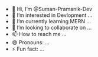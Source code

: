 - 👋 Hi, I’m @Suman-Pramanik-Dev
- 👀 I’m interested in Devlopment ...
- 🌱 I’m currently learning MERN ...
- 💞️ I’m looking to collaborate on ...
- 📫 How to reach me ...
- 😄 Pronouns: ...
- ⚡ Fun fact: ...

<!---
Suman-Pramanik-Dev/Suman-Pramanik-Dev is a ✨ special ✨ repository because its `README.md` (this file) appears on your GitHub profile.
You can click the Preview link to take a look at your changes.
--->
